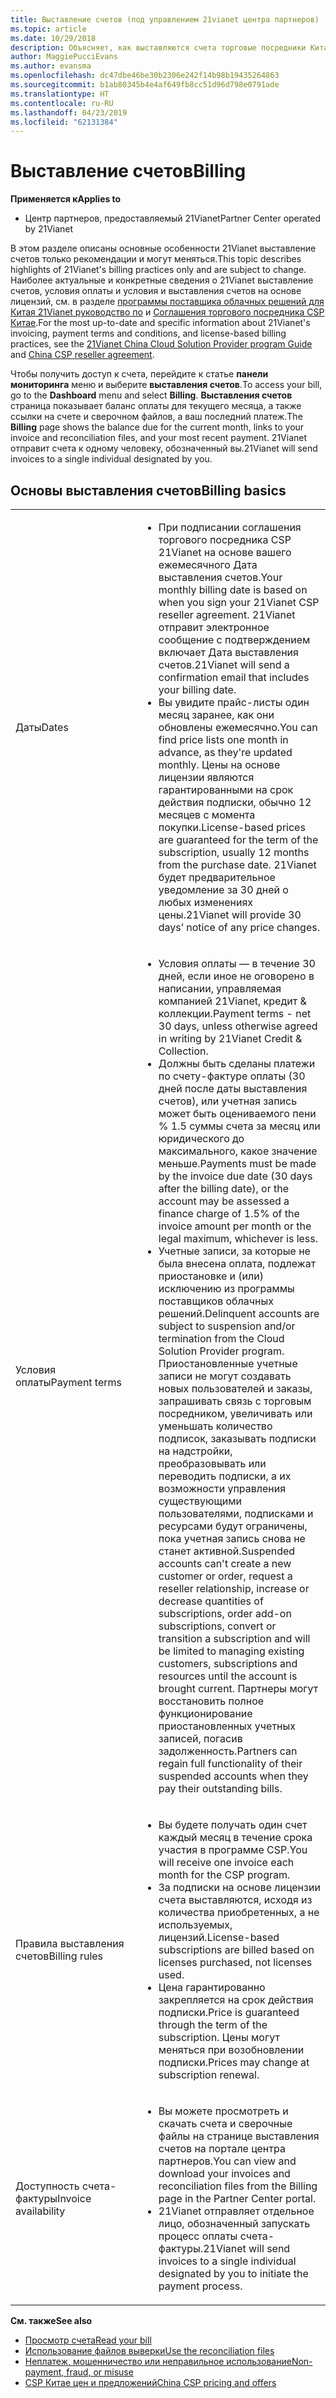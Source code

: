 ```yaml
---
title: Выставление счетов (под управлением 21vianet центра партнеров)
ms.topic: article
ms.date: 10/29/2018
description: Объясняет, как выставляются счета торговые посредники Китае для служб, они предоставляют своим клиентам.
author: MaggiePucciEvans
ms.author: evansma
ms.openlocfilehash: dc47dbe46be30b2306e242f14b98b19435264863
ms.sourcegitcommit: b1ab80345b4e4af649fb8cc51d96d798e0791ade
ms.translationtype: HT
ms.contentlocale: ru-RU
ms.lasthandoff: 04/23/2019
ms.locfileid: "62131384"
---
```

# <a name="billing"></a><span data-ttu-id="ce688-103">Выставление счетов</span><span class="sxs-lookup"><span data-stu-id="ce688-103">Billing</span></span>

<span data-ttu-id="ce688-104">**Применяется к**</span><span class="sxs-lookup"><span data-stu-id="ce688-104">**Applies to**</span></span>

-   <span data-ttu-id="ce688-105">Центр партнеров, предоставляемый 21Vianet</span><span class="sxs-lookup"><span data-stu-id="ce688-105">Partner Center operated by 21Vianet</span></span>

<span data-ttu-id="ce688-106">В этом разделе описаны основные особенности 21Vianet выставление счетов только рекомендации и могут меняться.</span><span class="sxs-lookup"><span data-stu-id="ce688-106">This topic describes highlights of 21Vianet's billing practices only and are subject to change.</span></span> <span data-ttu-id="ce688-107">Наиболее актуальные и конкретные сведения о 21Vianet выставление счетов, условия оплаты и условия и выставления счетов на основе лицензий, см. в разделе [программы поставщика облачных решений для Китая 21Vianet руководство по](https://www.21vbluecloud.com/office365/SolProv_programguide/) и [ Соглашения торгового посредника CSP Китае](https://www.21vbluecloud.com/office365/ResellerAgr/).</span><span class="sxs-lookup"><span data-stu-id="ce688-107">For the most up-to-date and specific information about 21Vianet's invoicing, payment terms and conditions, and license-based billing practices, see the [21Vianet China Cloud Solution Provider program Guide](https://www.21vbluecloud.com/office365/SolProv_programguide/) and [China CSP reseller agreement](https://www.21vbluecloud.com/office365/ResellerAgr/).</span></span>

<span data-ttu-id="ce688-108">Чтобы получить доступ к счета, перейдите к статье **панели мониторинга** меню и выберите **выставления счетов**.</span><span class="sxs-lookup"><span data-stu-id="ce688-108">To access your bill, go to the **Dashboard** menu and select **Billing**.</span></span> <span data-ttu-id="ce688-109">**Выставления счетов** страница показывает баланс оплаты для текущего месяца, а также ссылки на счете и сверочном файлов, а ваш последний платеж.</span><span class="sxs-lookup"><span data-stu-id="ce688-109">The **Billing** page shows the balance due for the current month, links to your invoice and reconciliation files, and your most recent payment.</span></span> <span data-ttu-id="ce688-110">21Vianet отправит счета к одному человеку, обозначенный вы.</span><span class="sxs-lookup"><span data-stu-id="ce688-110">21Vianet will send invoices to a single individual designated by you.</span></span> 


## <a name="billing-basics"></a><span data-ttu-id="ce688-111">Основы выставления счетов</span><span class="sxs-lookup"><span data-stu-id="ce688-111">Billing basics</span></span>


<table>
<colgroup>
<col width="40%" />
<col width="60%" />
</colgroup>
<tbody>
<tr class="odd">
<td><span data-ttu-id="ce688-112">Даты</span><span class="sxs-lookup"><span data-stu-id="ce688-112">Dates</span></span></td>
<td><ul>
<li><span data-ttu-id="ce688-113">При подписании соглашения торгового посредника CSP 21Vianet на основе вашего ежемесячного Дата выставления счетов.</span><span class="sxs-lookup"><span data-stu-id="ce688-113">Your monthly billing date is based on when you sign your 21Vianet CSP reseller agreement.</span></span> <span data-ttu-id="ce688-114">21Vianet отправит электронное сообщение с подтверждением включает Дата выставления счетов.</span><span class="sxs-lookup"><span data-stu-id="ce688-114">21Vianet will send a confirmation email that includes your billing date.</span></span></li>
<li><span data-ttu-id="ce688-115">Вы увидите прайс-листы один месяц заранее, как они обновлены ежемесячно.</span><span class="sxs-lookup"><span data-stu-id="ce688-115">You can find price lists one month in advance, as they're updated monthly.</span></span> <span data-ttu-id="ce688-116">Цены на основе лицензии являются гарантированными на срок действия подписки, обычно 12 месяцев с момента покупки.</span><span class="sxs-lookup"><span data-stu-id="ce688-116">License-based prices are guaranteed for the term of the subscription, usually 12 months from the purchase date.</span></span> <span data-ttu-id="ce688-117">21Vianet будет предварительное уведомление за 30 дней о любых изменениях цены.</span><span class="sxs-lookup"><span data-stu-id="ce688-117">21Vianet will provide 30 days’ notice of any price changes.</span></span></li>
</ul></td>
</tr>
<tr class="even">
<td><span data-ttu-id="ce688-118">Условия оплаты</span><span class="sxs-lookup"><span data-stu-id="ce688-118">Payment terms</span></span></td>
<td><ul>
<li><span data-ttu-id="ce688-119">Условия оплаты — в течение 30 дней, если иное не оговорено в написании, управляемая компанией 21Vianet, кредит & коллекции.</span><span class="sxs-lookup"><span data-stu-id="ce688-119">Payment terms - net 30 days, unless otherwise agreed in writing by 21Vianet Credit & Collection.</span></span></li>
<li><span data-ttu-id="ce688-120">Должны быть сделаны платежи по счету-фактуре оплаты (30 дней после даты выставления счетов), или учетная запись может быть оцениваемого пени % 1.5 суммы счета за месяц или юридического до максимального, какое значение меньше.</span><span class="sxs-lookup"><span data-stu-id="ce688-120">Payments must be made by the invoice due date (30 days after the billing date), or the account may be assessed a finance charge of 1.5% of the invoice amount per month or the legal maximum, whichever is less.</span></span></li>
<li><span data-ttu-id="ce688-121">Учетные записи, за которые не была внесена оплата, подлежат приостановке и (или) исключению из программы поставщиков облачных решений.</span><span class="sxs-lookup"><span data-stu-id="ce688-121">Delinquent accounts are subject to suspension and/or termination from the Cloud Solution Provider program.</span></span> <span data-ttu-id="ce688-122">Приостановленные учетные записи не могут создавать новых пользователей и заказы, запрашивать связь с торговым посредником, увеличивать или уменьшать количество подписок, заказывать подписки на надстройки, преобразовывать или переводить подписки, а их возможности управления существующими пользователями, подписками и ресурсами будут ограничены, пока учетная запись снова не станет активной.</span><span class="sxs-lookup"><span data-stu-id="ce688-122">Suspended accounts can't create a new customer or order, request a reseller relationship, increase or decrease quantities of subscriptions, order add-on subscriptions, convert or transition a subscription and will be limited to managing existing customers, subscriptions and resources until the account is brought current.</span></span> <span data-ttu-id="ce688-123">Партнеры могут восстановить полное функционирование приостановленных учетных записей, погасив задолженность.</span><span class="sxs-lookup"><span data-stu-id="ce688-123">Partners can regain full functionality of their suspended accounts when they pay their outstanding bills.</span></span></li>
</ul></td>
</tr>
<tr class="odd">
<td><span data-ttu-id="ce688-124">Правила выставления счетов</span><span class="sxs-lookup"><span data-stu-id="ce688-124">Billing rules</span></span></td>
<td><ul>
<li><span data-ttu-id="ce688-125">Вы будете получать один счет каждый месяц в течение срока участия в программе CSP.</span><span class="sxs-lookup"><span data-stu-id="ce688-125">You will receive one invoice each month for the CSP program.</span></span></li>
<li><span data-ttu-id="ce688-126">За подписки на основе лицензии счета выставляются, исходя из количества приобретенных, а не используемых, лицензий.</span><span class="sxs-lookup"><span data-stu-id="ce688-126">License-based subscriptions are billed based on licenses purchased, not licenses used.</span></span></li>
<li><span data-ttu-id="ce688-127">Цена гарантированно закрепляется на срок действия подписки.</span><span class="sxs-lookup"><span data-stu-id="ce688-127">Price is guaranteed through the term of the subscription.</span></span> <span data-ttu-id="ce688-128">Цены могут меняться при возобновлении подписки.</span><span class="sxs-lookup"><span data-stu-id="ce688-128">Prices may change at subscription renewal.</span></span></li>
</ul></td>
</tr>
<tr class="even">
<td><span data-ttu-id="ce688-129">Доступность счета-фактуры</span><span class="sxs-lookup"><span data-stu-id="ce688-129">Invoice availability</span></span></td>
<td><ul>
<li><span data-ttu-id="ce688-130">Вы можете просмотреть и скачать счета и сверочные файлы на странице выставления счетов на портале центра партнеров.</span><span class="sxs-lookup"><span data-stu-id="ce688-130">You can view and download your invoices and reconciliation files from the Billing page in the Partner Center portal.</span></span></li>
<li><span data-ttu-id="ce688-131">21Vianet отправляет отдельное лицо, обозначенный запускать процесс оплаты счета-фактуры.</span><span class="sxs-lookup"><span data-stu-id="ce688-131">21Vianet will send invoices to a single individual designated by you to initiate the payment process.</span></span></li>
</ul></td>
</tr>
</tbody>
</table>

<span data-ttu-id="ce688-132">**См. также**</span><span class="sxs-lookup"><span data-stu-id="ce688-132">**See also**</span></span> 
-   [<span data-ttu-id="ce688-133">Просмотр счета</span><span class="sxs-lookup"><span data-stu-id="ce688-133">Read your bill</span></span>](read-your-bill.md)
-   [<span data-ttu-id="ce688-134">Использование файлов выверки</span><span class="sxs-lookup"><span data-stu-id="ce688-134">Use the reconciliation files</span></span>](use-the-reconciliation-files.md)
-   [<span data-ttu-id="ce688-135">Неплатеж, мошенничество или неправильное использование</span><span class="sxs-lookup"><span data-stu-id="ce688-135">Non-payment, fraud, or misuse</span></span>](non-payment-fraud-or-misuse.md)
-   [<span data-ttu-id="ce688-136">CSP Китае цен и предложений</span><span class="sxs-lookup"><span data-stu-id="ce688-136">China CSP pricing and offers</span></span>](see-offers-and-pricing.md)

